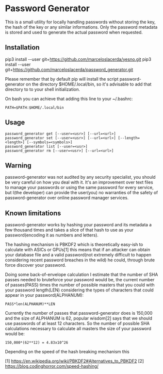 # Password Generator

This is a small utility for locally handling passwords without storing 
the key, the hash of the key or any similar informations. Only the 
password metadata is stored and used to generate the actual password 
when requested.

## Installation

   pip3 install --user git+https://github.com/marceloslacerda/yesno.git
   pip3 install --user git+https://github.com/marceloslacerda/password_generator.git

Please remember that by default pip will install the script password-generator
on the directory $HOME/.local/bin, so it's advisable to add that directory to
to your shell initialization.

On bash you can achieve that adding this line to your ~/.bashrc:

    PATH=$PATH:$HOME/.local/bin

## Usage

    password_generator get [--user=<usr>] [--url=<url>]
    password_generator set [--user=<usr>] [--url=<url>] [--length=<length>] [--symbols=<symbols>]
    password_generator list [--user=<usr>]
    password_generator rm [--user=<usr>] [--url=<url>]


## Warning

password-generator was not audited by any security specialist, you should be
very careful on how you deal with it. It's an improvement over text files to
manage your passwords or using the same password for every service, but I(the
developer) can provide the user(you) no warranties of the safety of
password-generator over online password manager services.

## Known limitations

password-generator works by hashing your password and its metadata a few thousand times and takes a slice of that hash to use as your password(encoding it as numbers and letters).

The hashing mechanism is PBKDF2 which is theoretically easy-ish to calculate
with ASICs or GPUs[1] this means that if an attacker can obtain your database
file and a valid password(not extremely difficult to happen considering recent
password breaches in the wild) he could, through brute force discover your
password.

Doing some back-of-envelope calculation I estimate that the number of
SHA passes needed to bruteforce your password would be, the current number of
passes(PASS) times the number of possible masters that you could with your
password length(LEN) considering the types of characters that could appear in
your password(ALPHANUM):

    PASS*len(ALPHANUM)**LEN

Currently the number of passes that password-generator does is 150,000 and the
size of ALPHANUM is 62, popular wisdom[2] says that we should use passwords of at least 12 characters. So the number of possible SHA calculations necessary
to calculate all masters the size of your password would be:

    150,000*(62**12) = 4.83x10^26

Depending on the speed of the hash breaking mechanism this 


[1] https://en.wikipedia.org/wiki/PBKDF2#Alternatives_to_PBKDF2
[2] https://blog.codinghorror.com/speed-hashing/
